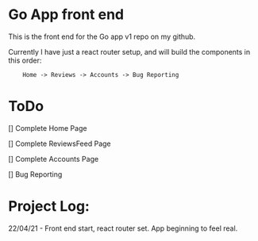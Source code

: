 # Go App front end 


This is the front end for the Go app v1 repo on my github.


Currently I have just a react router setup, and will build the components
in this order: 

        Home -> Reviews -> Accounts -> Bug Reporting

# ToDo

[] Complete Home Page

[] Complete ReviewsFeed Page

[] Complete Accounts Page

[] Bug Reporting

# Project Log:


22/04/21 - Front end start, react router set. App beginning to feel real.
